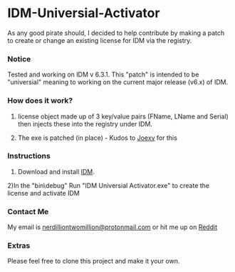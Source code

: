 # IDM-Universial-Activator

As any good pirate should, I decided to help contribute by making a patch to create or change an existing license for IDM via the registry.

### Notice

Tested and working on IDM v 6.3.1. This "patch" is intended to be "universial" meaning to working on the current major release (v6.x) of IDM.

### How does it work?

1) license object made up of 3 key/value pairs (FName, LName and Serial) then injects these into the registry under IDM.

2) The exe is patched (in place) - Kudos to [Joexv](https://github.com/Joexv) for this

### Instructions

1) Download and install [IDM](https://www.internetdownloadmanager.com/).

2)In the "bin\debug" Run "IDM Universial Activator.exe" to create the license and activate IDM

### Contact Me

My email is nerdilliontwomillion@protonmail.com or hit me up on [Reddit](https://www.reddit.com/user/NerdillionTwoMillion)

### Extras

Please feel free to clone this project and make it your own.



